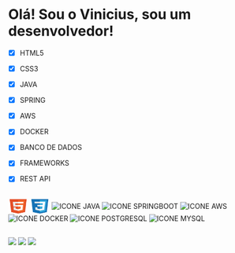 # Olá! Sou o Vinicius, sou um desenvolvedor!

- [x] HTML5
- [x] CSS3
- [x] JAVA
- [x] SPRING
- [x] AWS
- [x] DOCKER
- [x] BANCO DE DADOS
- [x] FRAMEWORKS
- [x] REST API


<div style="display: inline_block"><br>
  <img align="center" alt="ICONE HTML" height="30" width="40" src="https://raw.githubusercontent.com/devicons/devicon/master/icons/html5/html5-original.svg">
  <img align="center" alt="ICONE CSS" height="30" width="40" src="https://raw.githubusercontent.com/devicons/devicon/master/icons/css3/css3-original.svg">
  <img align="center" alt="ICONE JAVA" height="30" width="30" src="https://cdn-icons-png.flaticon.com/512/3291/3291669.png">
 <img align="center" alt="ICONE SPRINGBOOT" height="40" width="50" src="https://img.icons8.com/color/48/000000/spring-logo.png">
<img align="center" alt="ICONE AWS" height="40" width="50" src="https://img.icons8.com/color/48/000000/amazon-web-services.png">
<img align="center" alt="ICONE DOCKER" height="40" width="50" src="https://img.icons8.com/color/48/000000/docker.png">
<img align="center" alt="ICONE POSTGRESQL" height="40" width="50" src="https://img.icons8.com/color/48/000000/postgreesql.png">
<img align="center" alt="ICONE MYSQL" height="40" width="50" src="https://img.icons8.com/color/48/000000/mysql-logo.png">


</div>
  
  ##
 
<div> 
  <a href = "mailto:vinicius.carmo1106@gmail.com"><img src="https://img.shields.io/badge/-Gmail-%23333?style=for-the-badge&logo=gmail&logoColor=white" target="_blank"></a>
  <a href="https://www.linkedin.com/in/vinicius-carmo-ba5626226/" target="_blank"><img src="https://img.shields.io/badge/-LinkedIn-%230077B5?style=for-the-badge&logo=linkedin&logoColor=white" target="_blank"></a> 
  <a href="https://www.instagram.com/vini.carmoo/?next=%2F" target="_blank"><img src="https://img.shields.io/badge/Instagram-E4405F?style=for-the-badge&logo=instagram&logoColor=white" target="_blank"></a> 
</div>
